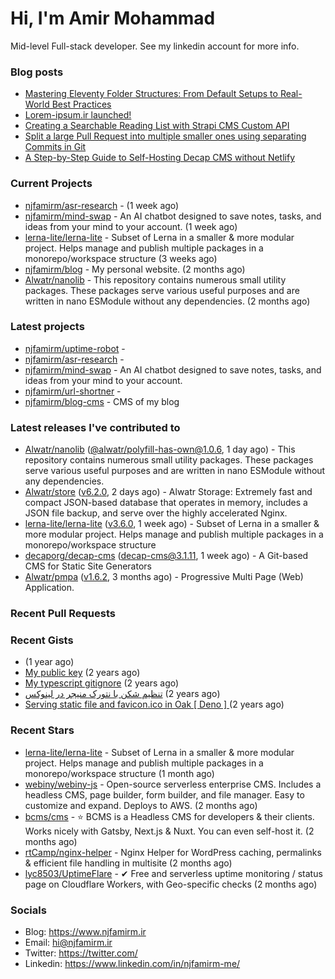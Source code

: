 # Hi, I'm Amir Mohammad

Mid-level Full-stack developer. See my linkedin account for more info.

### Blog posts

- [Mastering Eleventy Folder Structures: From Default Setups to Real-World Best Practices](https://www.njfamirm.ir/en/blog/eleventy-folder-structure-guide/)
- [Lorem-ipsum.ir launched!](https://www.njfamirm.ir/en/blog/lorem-ipsum-ir-launched/)
- [Creating a Searchable Reading List with Strapi CMS Custom API](https://www.njfamirm.ir/en/blog/strapi-custom-api/)
- [Split a large Pull Request into multiple smaller ones using separating Commits in Git](https://www.njfamirm.ir/en/blog/git-separate/)
- [A Step-by-Step Guide to Self-Hosting Decap CMS without Netlify](https://www.njfamirm.ir/en/blog/self-hosting-decap-cms/)


### Current Projects

- [njfamirm/asr-research](https://github.com/njfamirm/asr-research) -  (1 week ago)
- [njfamirm/mind-swap](https://github.com/njfamirm/mind-swap) - An AI chatbot designed to save notes, tasks, and ideas from your mind to your account. (1 week ago)
- [lerna-lite/lerna-lite](https://github.com/lerna-lite/lerna-lite) - Subset of Lerna in a smaller &amp; more modular project. Helps manage and publish multiple packages in a monorepo/workspace structure (3 weeks ago)
- [njfamirm/blog](https://github.com/njfamirm/blog) - My personal website. (2 months ago)
- [Alwatr/nanolib](https://github.com/Alwatr/nanolib) - This repository contains numerous small utility packages. These packages serve various useful purposes and are written in nano ESModule without any dependencies. (2 months ago)

### Latest projects

- [njfamirm/uptime-robot](https://github.com/njfamirm/uptime-robot) - 
- [njfamirm/asr-research](https://github.com/njfamirm/asr-research) - 
- [njfamirm/mind-swap](https://github.com/njfamirm/mind-swap) - An AI chatbot designed to save notes, tasks, and ideas from your mind to your account.
- [njfamirm/url-shortner](https://github.com/njfamirm/url-shortner) - 
- [njfamirm/blog-cms](https://github.com/njfamirm/blog-cms) - CMS of my blog

### Latest releases I've contributed to

- [Alwatr/nanolib](https://github.com/Alwatr/nanolib) ([@alwatr/polyfill-has-own@1.0.6](https://github.com/Alwatr/nanolib/releases/tag/%40alwatr/polyfill-has-own%401.0.6), 1 day ago) - This repository contains numerous small utility packages. These packages serve various useful purposes and are written in nano ESModule without any dependencies.
- [Alwatr/store](https://github.com/Alwatr/store) ([v6.2.0](https://github.com/Alwatr/store/releases/tag/v6.2.0), 2 days ago) - Alwatr Storage: Extremely fast and compact JSON-based database that operates in memory, includes a JSON file backup, and serve over the highly accelerated Nginx.
- [lerna-lite/lerna-lite](https://github.com/lerna-lite/lerna-lite) ([v3.6.0](https://github.com/lerna-lite/lerna-lite/releases/tag/v3.6.0), 1 week ago) - Subset of Lerna in a smaller &amp; more modular project. Helps manage and publish multiple packages in a monorepo/workspace structure
- [decaporg/decap-cms](https://github.com/decaporg/decap-cms) ([decap-cms@3.1.11](https://github.com/decaporg/decap-cms/releases/tag/decap-cms%403.1.11), 1 week ago) - A Git-based CMS for Static Site Generators
- [Alwatr/pmpa](https://github.com/Alwatr/pmpa) ([v1.6.2](https://github.com/Alwatr/pmpa/releases/tag/v1.6.2), 3 months ago) - Progressive Multi Page (Web) Application.

### Recent Pull Requests


### Recent Gists

- [](https://gist.github.com/022d07ecd84e69ad31ef0bcd32d86b59) (1 year ago)
- [My public key](https://gist.github.com/879f720c9ca74a0934ce571b7285ed34) (2 years ago)
- [My typescript gitignore](https://gist.github.com/6a40b1912daab3f91a02a7b53f3f76c3) (2 years ago)
- [تنظیم شکن با نتورک منیجر در لینوکس](https://gist.github.com/cc40c344e89bdcdf77085cbf1fc05162) (2 years ago)
- [Serving static file and favicon.ico in Oak [ Deno ] ](https://gist.github.com/9bcaca2b6a672e729c099193b4aafe9f) (2 years ago)

### Recent Stars

- [lerna-lite/lerna-lite](https://github.com/lerna-lite/lerna-lite) - Subset of Lerna in a smaller &amp; more modular project. Helps manage and publish multiple packages in a monorepo/workspace structure (1 month ago)
- [webiny/webiny-js](https://github.com/webiny/webiny-js) - Open-source serverless enterprise CMS. Includes a headless CMS, page builder, form builder, and file manager. Easy to customize and expand. Deploys to AWS. (2 months ago)
- [bcms/cms](https://github.com/bcms/cms) - ⭐️ BCMS is a Headless CMS for developers &amp; their clients. Works nicely with Gatsby, Next.js &amp; Nuxt. You can even self-host it. (2 months ago)
- [rtCamp/nginx-helper](https://github.com/rtCamp/nginx-helper) - Nginx Helper for WordPress caching, permalinks &amp; efficient file handling in multisite (2 months ago)
- [lyc8503/UptimeFlare](https://github.com/lyc8503/UptimeFlare) - ✔ Free and serverless uptime monitoring / status page on Cloudflare Workers, with Geo-specific checks (2 months ago)

### Socials

- Blog: https://www.njfamirm.ir
- Email: hi@njfamirm.ir
- Twitter: https://twitter.com/
- Linkedin: https://www.linkedin.com/in/njfamirm-me/
